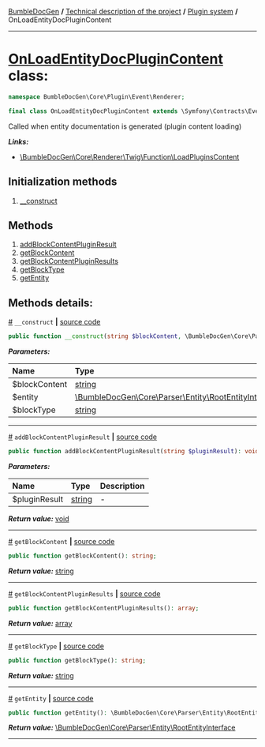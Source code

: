 [BumbleDocGen](../../README.md) **/**
[Technical description of the project](../readme.md) **/**
[Plugin system](../04_pluginSystem.md) **/**
OnLoadEntityDocPluginContent

---


# [OnLoadEntityDocPluginContent](https://github.com/bumble-tech/bumble-doc-gen/blob/master/src/Core/Plugin/Event/Renderer/OnLoadEntityDocPluginContent.php#L16) class:

```php
namespace BumbleDocGen\Core\Plugin\Event\Renderer;

final class OnLoadEntityDocPluginContent extends \Symfony\Contracts\EventDispatcher\Event
```
Called when entity documentation is generated (plugin content loading)

***Links:***
- [\BumbleDocGen\Core\Renderer\Twig\Function\LoadPluginsContent](/docs/tech/classes/LoadPluginsContent_2.md)

## Initialization methods

1. [__construct](#m-construct) 
## Methods

1. [addBlockContentPluginResult](#maddblockcontentpluginresult) 
1. [getBlockContent](#mgetblockcontent) 
1. [getBlockContentPluginResults](#mgetblockcontentpluginresults) 
1. [getBlockType](#mgetblocktype) 
1. [getEntity](#mgetentity) 

## Methods details:

<a name="m-construct" href="#m-construct">#</a> `__construct`  **|** [source code](https://github.com/bumble-tech/bumble-doc-gen/blob/master/src/Core/Plugin/Event/Renderer/OnLoadEntityDocPluginContent.php#L20)
```php
public function __construct(string $blockContent, \BumbleDocGen\Core\Parser\Entity\RootEntityInterface $entity, string $blockType);
```

***Parameters:***

| Name | Type | Description |
|:-|:-|:-|
$blockContent | [string](https://www.php.net/manual/en/language.types.string.php) | - |
$entity | [\BumbleDocGen\Core\Parser\Entity\RootEntityInterface](https://github.com/bumble-tech/bumble-doc-gen/blob/master/src/Core/Parser/Entity/RootEntityInterface.php) | - |
$blockType | [string](https://www.php.net/manual/en/language.types.string.php) | - |

---

<a name="maddblockcontentpluginresult" href="#maddblockcontentpluginresult">#</a> `addBlockContentPluginResult`  **|** [source code](https://github.com/bumble-tech/bumble-doc-gen/blob/master/src/Core/Plugin/Event/Renderer/OnLoadEntityDocPluginContent.php#L42)
```php
public function addBlockContentPluginResult(string $pluginResult): void;
```

***Parameters:***

| Name | Type | Description |
|:-|:-|:-|
$pluginResult | [string](https://www.php.net/manual/en/language.types.string.php) | - |

***Return value:*** [void](https://www.php.net/manual/en/language.types.void.php)

---

<a name="mgetblockcontent" href="#mgetblockcontent">#</a> `getBlockContent`  **|** [source code](https://github.com/bumble-tech/bumble-doc-gen/blob/master/src/Core/Plugin/Event/Renderer/OnLoadEntityDocPluginContent.php#L32)
```php
public function getBlockContent(): string;
```

***Return value:*** [string](https://www.php.net/manual/en/language.types.string.php)

---

<a name="mgetblockcontentpluginresults" href="#mgetblockcontentpluginresults">#</a> `getBlockContentPluginResults`  **|** [source code](https://github.com/bumble-tech/bumble-doc-gen/blob/master/src/Core/Plugin/Event/Renderer/OnLoadEntityDocPluginContent.php#L47)
```php
public function getBlockContentPluginResults(): array;
```

***Return value:*** [array](https://www.php.net/manual/en/language.types.array.php)

---

<a name="mgetblocktype" href="#mgetblocktype">#</a> `getBlockType`  **|** [source code](https://github.com/bumble-tech/bumble-doc-gen/blob/master/src/Core/Plugin/Event/Renderer/OnLoadEntityDocPluginContent.php#L37)
```php
public function getBlockType(): string;
```

***Return value:*** [string](https://www.php.net/manual/en/language.types.string.php)

---

<a name="mgetentity" href="#mgetentity">#</a> `getEntity`  **|** [source code](https://github.com/bumble-tech/bumble-doc-gen/blob/master/src/Core/Plugin/Event/Renderer/OnLoadEntityDocPluginContent.php#L27)
```php
public function getEntity(): \BumbleDocGen\Core\Parser\Entity\RootEntityInterface;
```

***Return value:*** [\BumbleDocGen\Core\Parser\Entity\RootEntityInterface](https://github.com/bumble-tech/bumble-doc-gen/blob/master/src/Core/Parser/Entity/RootEntityInterface.php)

---
